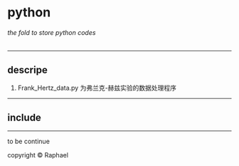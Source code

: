 # python
###### the fold to store python codes
---
## descripe
1. Frank_Hertz_data.py 为弗兰克-赫兹实验的数据处理程序
---
## include

---
to be continue

copyright © Raphael
